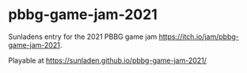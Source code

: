 # pbbg-game-jam-2021

Sunladens entry for the 2021 PBBG game jam https://itch.io/jam/pbbg-game-jam-2021.

Playable at https://sunladen.github.io/pbbg-game-jam-2021/


